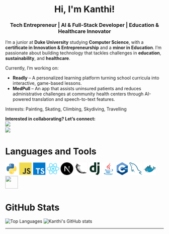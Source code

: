 <h1 align="center">Hi, I'm Kanthi!</h1>

<h3 align="center">Tech Entrepreneur | AI & Full-Stack Developer | Education & Healthcare Innovator</h3>

I’m a junior at **Duke University** studying **Computer Science**, with a **certificate in Innovation & Entrepreneurship** and a **minor in Education**. I’m passionate about building technology that tackles challenges in **education**, **sustainability**, and **healthcare**.  

Currently, I’m working on:  
- **Readly** – A personalized learning platform turning school curricula into interactive, game-based lessons.  
- **MedPull** – An app that assists uninsured patients and reduces administrative challenges at community health centers through AI-powered translation and speech-to-text features.  

Interests:
Painting, Skating, Climbing, Skydiving, Travelling

**Interested in collaborating? Let’s connect:**  
<a href="mailto:youremail@example.com">
  <img src="https://img.icons8.com/ios-filled/50/cccccc/new-post.png" width="30"/>
</a>  
<a href="https://www.linkedin.com/in/your-linkedin-username">
  <img src="https://img.icons8.com/ios-filled/50/cccccc/linkedin.png" width="30"/>
</a>

# Languages and Tools  
<p>
  <img src="https://raw.githubusercontent.com/devicons/devicon/master/icons/python/python-original.svg" width="40" height="40"/>
  <img src="https://raw.githubusercontent.com/devicons/devicon/master/icons/javascript/javascript-original.svg" width="40" height="40"/>
  <img src="https://raw.githubusercontent.com/devicons/devicon/master/icons/typescript/typescript-original.svg" width="40" height="40"/>
  <img src="https://raw.githubusercontent.com/devicons/devicon/master/icons/react/react-original.svg" width="40" height="40"/>
  <img src="https://raw.githubusercontent.com/devicons/devicon/master/icons/nextjs/nextjs-original.svg" width="40" height="40"/>
  <img src="https://raw.githubusercontent.com/devicons/devicon/master/icons/flask/flask-original.svg" width="40" height="40"/>
  <img src="https://raw.githubusercontent.com/devicons/devicon/master/icons/django/django-plain.svg" width="40" height="40"/>
  <img src="https://raw.githubusercontent.com/devicons/devicon/master/icons/java/java-original.svg" width="40" height="40"/>
  <img src="https://raw.githubusercontent.com/devicons/devicon/master/icons/cplusplus/cplusplus-original.svg" width="40" height="40"/>
  <img src="https://raw.githubusercontent.com/devicons/devicon/master/icons/mysql/mysql-original.svg" width="40" height="40"/>
  <img src="https://raw.githubusercontent.com/devicons/devicon/master/icons/docker/docker-original.svg" width="40" height="40"/>
  <img src="https://img.icons8.com/color/48/000000/amazon-web-services.png" width="40" height="40" />
</p>  

# GitHub Stats  

![Top Languages](https://github-readme-stats.vercel.app/api/top-langs/?username=kanthipm&layout=compact&theme=radical)  ![Kanthi's GitHub stats](https://github-readme-stats.vercel.app/api?username=kanthipm&show_icons=true&theme=radical)

---

<!--
**kanthipm/kanthipm** is a ✨ _special_ ✨ repository because its `README.md` (this file) appears on your GitHub profile.

Here are some ideas to get you started:


- 🔭 I’m currently working on ...
- 🌱 I’m currently learning ...
- 👯 I’m looking to collaborate on ...
- 🤔 I’m looking for help with ...
- 💬 Ask me about ...
- 📫 How to reach me: ...
- 😄 Pronouns: ...
- ⚡ Fun fact: ...
-->
